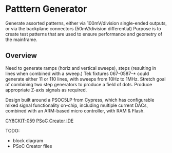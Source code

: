 # Patttern Generator
Generate assorted patterns, either via 100mV/division single-ended outputs, or via the backplane connectors (50mV/division differential)
Purpose is to create test patterns that are used to ensure performance and geometry of the mainframe.

## Overview
Need to generate ramps (horiz and vertical sweeps), steps (resulting in lines when combined with a sweep.)
Tek fixtures 067-0587-* could generate either 11 or 110 lines, with sweeps from 10Hz to 1MHz.
Stretch goal of combining two step generators to produce a field of dots.
Produce appropriate Z-axis signals as required.

Design built around a PSOC5LP from Cypress, which has configurable mixed signal functionality on-chip, including multiple current DACs, combined with an ARM-based micro controller, with RAM & Flash.

[CY8CKIT-059](https://www.mouser.com/ProductDetail/Cypress-Semiconductor/CY8CKIT-059)
[PSoC Creator IDE](https://www.cypress.com/products/psoc-creator-integrated-design-environment-ide)

TODO:
* block diagram
* PSoC Creator files
